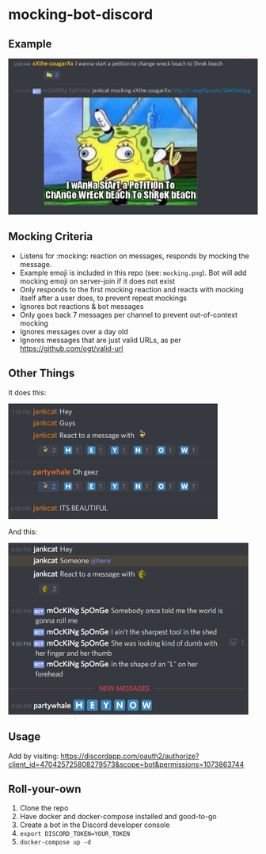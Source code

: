 # mocking-bot-discord

## Example

![ExAmPlE](https://raw.githubusercontent.com/jankcat/mocking-bot-discord/master/example.png)

## Mocking Criteria

- Listens for :mocking: reaction on messages, responds by mocking the message.
- Example emoji is included in this repo (see: `mocking.png`). Bot will add mocking emoji on server-join if it does not exist
- Only responds to the first mocking reaction and reacts with mocking itself after a user does, to prevent repeat mockings
- Ignores bot reactions & bot messages
- Only goes back 7 messages per channel to prevent out-of-context mocking
- Ignores messages over a day old
- Ignores messages that are just valid URLs, as per https://github.com/ogt/valid-url

## Other Things

It does this:

![heynow](https://raw.githubusercontent.com/jankcat/mocking-bot-discord/master/heynow.png)

And this:

![yourearockstar](https://raw.githubusercontent.com/jankcat/mocking-bot-discord/master/shrek2-example.PNG)

## Usage

Add by visiting: https://discordapp.com/oauth2/authorize?client_id=470425725808279573&scope=bot&permissions=1073863744

## Roll-your-own

1. Clone the repo
2. Have docker and docker-compose installed and good-to-go
3. Create a bot in the Discord developer console
4. `export DISCORD_TOKEN=YOUR_TOKEN`
5. `docker-compose up -d`
